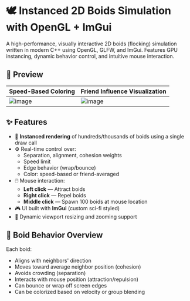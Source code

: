 # 🕊️ Instanced 2D Boids Simulation with OpenGL + ImGui

A high-performance, visually interactive 2D boids (flocking) simulation written in modern C++ using OpenGL, GLFW, and ImGui. Features GPU instancing, dynamic behavior control, and intuitive mouse interaction.

## 📸 Preview

| Speed-Based Coloring | Friend Influence Visualization |
|----------------------|-------------------------------|
| ![image](https://github.com/user-attachments/assets/1e6e520e-e93b-43ff-b383-6b9a6e410dd5) | ![image](https://github.com/user-attachments/assets/869cdfb4-1624-4ee5-8137-ae9fb94a84f0) |


## ✨ Features

- 🚀 **Instanced rendering** of hundreds/thousands of boids using a single draw call
- ⚙️ Real-time control over:
  - Separation, alignment, cohesion weights
  - Speed limit
  - Edge behavior (wrap/bounce)
  - Color: speed-based or friend-averaged
- 🖱️ Mouse interaction:
  - **Left click** — Attract boids
  - **Right click** — Repel boids
  - **Middle click** — Spawn 100 boids at mouse location
- 🎮 UI built with **ImGui** (custom sci-fi styled)
- 📐 Dynamic viewport resizing and zooming support

## 🧠 Boid Behavior Overview

Each boid:
- Aligns with neighbors' direction
- Moves toward average neighbor position (cohesion)
- Avoids crowding (separation)
- Interacts with mouse position (attraction/repulsion)
- Can bounce or wrap off screen edges
- Can be colorized based on velocity or group blending
